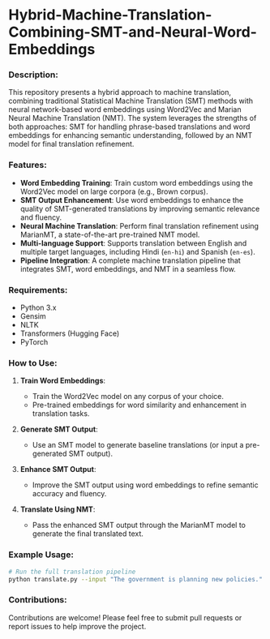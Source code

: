 # Hybrid-Machine-Translation-Combining-SMT-and-Neural-Word-Embeddings

### Description:
This repository presents a hybrid approach to machine translation, combining traditional Statistical Machine Translation (SMT) methods with neural network-based word embeddings using Word2Vec and Marian Neural Machine Translation (NMT). The system leverages the strengths of both approaches: SMT for handling phrase-based translations and word embeddings for enhancing semantic understanding, followed by an NMT model for final translation refinement.

### Features:
- **Word Embedding Training**: Train custom word embeddings using the Word2Vec model on large corpora (e.g., Brown corpus).
- **SMT Output Enhancement**: Use word embeddings to enhance the quality of SMT-generated translations by improving semantic relevance and fluency.
- **Neural Machine Translation**: Perform final translation refinement using MarianMT, a state-of-the-art pre-trained NMT model.
- **Multi-language Support**: Supports translation between English and multiple target languages, including Hindi (`en-hi`) and Spanish (`en-es`).
- **Pipeline Integration**: A complete machine translation pipeline that integrates SMT, word embeddings, and NMT in a seamless flow.

### Requirements:
- Python 3.x
- Gensim
- NLTK
- Transformers (Hugging Face)
- PyTorch

### How to Use:
1. **Train Word Embeddings**:
   - Train the Word2Vec model on any corpus of your choice.
   - Pre-trained embeddings for word similarity and enhancement in translation tasks.
   
2. **Generate SMT Output**:
   - Use an SMT model to generate baseline translations (or input a pre-generated SMT output).

3. **Enhance SMT Output**:
   - Improve the SMT output using word embeddings to refine semantic accuracy and fluency.

4. **Translate Using NMT**:
   - Pass the enhanced SMT output through the MarianMT model to generate the final translated text.

### Example Usage:
```bash
# Run the full translation pipeline
python translate.py --input "The government is planning new policies."
```

### Contributions:
Contributions are welcome! Please feel free to submit pull requests or report issues to help improve the project.
